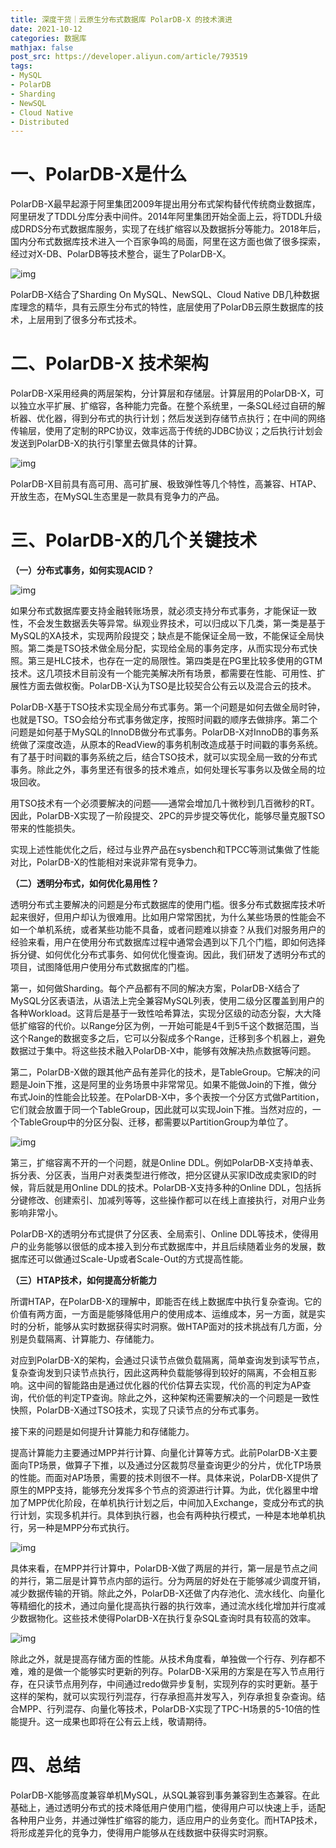 ```yaml
---
title: 深度干货｜云原生分布式数据库 PolarDB-X 的技术演进
date: 2021-10-12
categories: 数据库
mathjax: false
post_src: https://developer.aliyun.com/article/793519
tags: 
- MySQL
- PolarDB
- Sharding
- NewSQL
- Cloud Native
- Distributed
---
```


# 一、PolarDB-X是什么

PolarDB-X最早起源于阿里集团2009年提出用分布式架构替代传统商业数据库，阿里研发了TDDL分库分表中间件。2014年阿里集团开始全面上云，将TDDL升级成DRDS分布式数据库服务，实现了在线扩缩容以及数据拆分等能力。2018年后，国内分布式数据库技术进入一个百家争鸣的局面，阿里在这方面也做了很多探索，经过对X-DB、PolarDB等技术整合，诞生了PolarDB-X。

![img](https://pic4.zhimg.com/80/v2-9dd6ffbc163fb08f2ccb4b9666fa8b07_720w.jpg)

PolarDB-X结合了Sharding On MySQL、NewSQL、Cloud Native DB几种数据库理念的精华，具有云原生分布式的特性，底层使用了PolarDB云原生数据库的技术，上层用到了很多分布式技术。

# 二、PolarDB-X 技术架构

PolarDB-X采用经典的两层架构，分计算层和存储层。计算层用的PolarDB-X，可以独立水平扩展、扩缩容，各种能力完备。在整个系统里，一条SQL经过自研的解析器、优化器，得到分布式的执行计划；然后发送到存储节点执行；在中间的网络传输层，使用了定制的RPC协议，效率远高于传统的JDBC协议；之后执行计划会发送到PolarDB-X的执行引擎里去做具体的计算。

![img](https://pic4.zhimg.com/80/v2-b861edfe489782894b26d6b2408644b7_720w.jpg)

PolarDB-X目前具有高可用、高可扩展、极致弹性等几个特性，高兼容、HTAP、开放生态，在MySQL生态里是一款具有竞争力的产品。

# 三、PolarDB-X的几个关键技术

**（一）分布式事务，如何实现ACID？**

![img](https://pic3.zhimg.com/80/v2-c1ce78dd9ba44f6e0139e7d77db6bc4a_720w.jpg)

如果分布式数据库要支持金融转账场景，就必须支持分布式事务，才能保证一致性，不会发生数据丢失等异常。纵观业界技术，可以归成以下几类，第一类是基于MySQL的XA技术，实现两阶段提交；缺点是不能保证全局一致，不能保证全局快照。第二类是TSO技术做全局分配，实现给全局的事务定序，从而实现分布式快照。第三是HLC技术，也存在一定的局限性。第四类是在PG里比较多使用的GTM技术。这几项技术目前没有一个能完美解决所有场景，都需要在性能、可用性、扩展性方面去做权衡。PolarDB-X认为TSO是比较契合公有云以及混合云的技术。

PolarDB-X基于TSO技术实现全局分布式事务。第一个问题是如何去做全局时钟，也就是TSO。TSO会给分布式事务做定序，按照时间戳的顺序去做排序。第二个问题是如何基于MySQL的InnoDB做分布式事务。PolarDB-X对InnoDB的事务系统做了深度改造，从原本的ReadView的事务机制改造成基于时间戳的事务系统。有了基于时间戳的事务系统之后，结合TSO技术，就可以实现全局一致的分布式事务。除此之外，事务里还有很多的技术难点，如何处理长写事务以及做全局的垃圾回收。

用TSO技术有一个必须要解决的问题——通常会增加几十微秒到几百微秒的RT。因此，PolarDB-X实现了一阶段提交、2PC的异步提交等优化，能够尽量克服TSO带来的性能损失。

实现上述性能优化之后，经过与业界产品在sysbench和TPCC等测试集做了性能对比，PolarDB-X的性能相对来说非常有竞争力。

**（二）透明分布式，如何优化易用性？**

透明分布式主要解决的问题是分布式数据库的使用门槛。很多分布式数据库技术听起来很好，但用户却认为很难用。比如用户常常困扰，为什么某些场景的性能会不如一个单机系统，或者某些功能不具备，或者问题难以排查？从我们对服务用户的经验来看，用户在使用分布式数据库过程中通常会遇到以下几个门槛，即如何选择拆分键、如何优化分布式事务、如何优化慢查询。因此，我们研发了透明分布式的项目，试图降低用户使用分布式数据库的门槛。

第一，如何做Sharding。每个产品都有不同的解决方案，PolarDB-X结合了MySQL分区表语法，从语法上完全兼容MySQL列表，使用二级分区覆盖到用户的各种Workload。这背后是基于一致性哈希算法，实现分区级的动态分裂，大大降低扩缩容的代价。以Range分区为例，一开始可能是4千到5千这个数据范围，当这个Range的数据变多之后，它可以分裂成多个Range，迁移到多个机器上，避免数据过于集中。将这些技术融入PolarDB-X中，能够有效解决热点数据等问题。

第二，PolarDB-X做的跟其他产品有差异化的技术，是TableGroup。它解决的问题是Join下推，这是阿里的业务场景中非常常见。如果不能做Join的下推，做分布式Join的性能会比较差。在PolarDB-X中，多个表按一个分区方式做Partition，它们就会放置于同一个TableGroup，因此就可以实现Join下推。当然对应的，一个TableGroup中的分区分裂、迁移，都需要以PartitionGroup为单位了。

![img](https://pic2.zhimg.com/80/v2-b01acb14972a42d59d6921233dbdeb2d_720w.jpg)

第三，扩缩容离不开的一个问题，就是Online DDL。例如PolarDB-X支持单表、拆分表、分区表，当用户对表类型进行修改，把分区键从买家ID改成卖家ID的时候，背后就是用Online DDL的技术。PolarDB-X支持多种的Online DDL，包括拆分键修改、创建索引、加减列等等，这些操作都可以在线上直接执行，对用户业务影响非常小。

PolarDB-X的透明分布式提供了分区表、全局索引、Online DDL等技术，使得用户的业务能够以很低的成本接入到分布式数据库中，并且后续随着业务的发展，数据库还可以做通过Scale-Up或者Scale-Out的方式提高性能。

**（三）HTAP技术，如何提高分析能力**

所谓HTAP，在PolarDB-X的理解中，即能否在线上数据库中执行复杂查询。它的价值有两方面，一方面是能够降低用户的使用成本、运维成本，另一方面，就是实时的分析，能够从实时数据获得实时洞察。做HTAP面对的技术挑战有几方面，分别是负载隔离、计算能力、存储能力。

对应到PolarDB-X的架构，会通过只读节点做负载隔离，简单查询发到读写节点，复杂查询发到只读节点执行，因此这两种负载能够得到较好的隔离，不会相互影响。这中间的智能路由是通过优化器的代价估算去实现，代价高的判定为AP查询，代价低的判定TP查询。除此之外，这种架构还需要解决的一个问题是一致性快照，PolarDB-X通过TSO技术，实现了只读节点的分布式事务。

接下来的问题是如何提升计算能力和存储能力。

提高计算能力主要通过MPP并行计算、向量化计算等方式。此前PolarDB-X主要面向TP场景，做算子下推，以及通过分区裁剪尽量查询更少的分片，优化TP场景的性能。而面对AP场景，需要的技术则很不一样。具体来说，PolarDB-X提供了原生的MPP支持，能够充分发挥多个节点的资源进行计算。为此，优化器里中增加了MPP优化阶段，在单机执行计划之后，中间加入Exchange，变成分布式的执行计划，实现多机并行。具体到执行器，也会有两种执行模式，一种是本地单机执行，另一种是MPP分布式执行。

![img](https://pic2.zhimg.com/80/v2-48dd52b6138c5230f86d57d2ac80d055_720w.jpg)

具体来看，在MPP并行计算中，PolarDB-X做了两层的并行，第一层是节点之间的并行，第二层是计算节点内部的运行。分为两层的好处在于能够减少调度开销，减少数据传输的开销。除此之外，PolarDB-X还做了内存池化、流水线化、向量化等精细化的技术，通过向量化提高执行器的执行效率，通过流水线化增加并行度减少数据物化。这些技术使得PolarDB-X在执行复杂SQL查询时具有较高的效率。

![img](https://pic2.zhimg.com/80/v2-2cadc7962f21628776640e950892b46d_720w.jpg)

除此之外，就是提高存储方面的性能。从技术角度看，单独做一个行存、列存都不难，难的是做一个能够实时更新的列存。PolarDB-X采用的方案是在写入节点用行存，在只读节点用列存，中间通过redo做异步复制，实现列存的实时更新。基于这样的架构，就可以实现行列混存，行存承担高并发写入，列存承担复杂查询。结合MPP、行列混存、向量化等技术，PolarDB-X实现了TPC-H场景的5-10倍的性能提升。这一成果也即将在公有云上线，敬请期待。

# 四、总结

PolarDB-X能够高度兼容单机MySQL，从SQL兼容到事务兼容到生态兼容。在此基础上，通过透明分布式的技术降低用户使用门槛，使得用户可以快速上手，适配各种用户业务，并通过弹性扩缩容的能力，适应用户的业务变化。而HTAP技术，将形成差异化的竞争力，使得用户能够从在线数据中获得实时洞察。